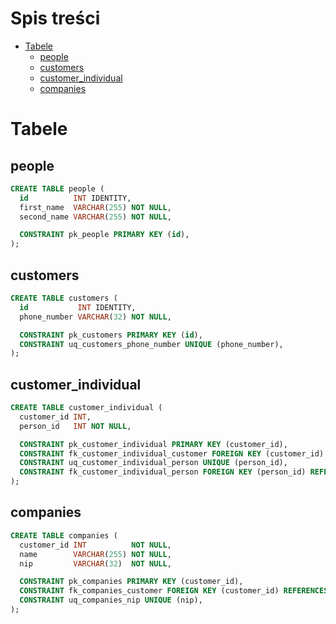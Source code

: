 # Spis treści
- [Tabele](#Tabele)
    - [people](##people)
    - [customers](##customers)
    - [customer_individual](##customer_individual)
    - [companies](##companies)

# Tabele

## people
```sql
CREATE TABLE people (
  id          INT IDENTITY,
  first_name  VARCHAR(255) NOT NULL,
  second_name VARCHAR(255) NOT NULL,

  CONSTRAINT pk_people PRIMARY KEY (id),
);
```

## customers
```sql
CREATE TABLE customers (
  id           INT IDENTITY,
  phone_number VARCHAR(32) NOT NULL,

  CONSTRAINT pk_customers PRIMARY KEY (id),
  CONSTRAINT uq_customers_phone_number UNIQUE (phone_number),
);
```

## customer_individual
```sql
CREATE TABLE customer_individual (
  customer_id INT,
  person_id   INT NOT NULL,

  CONSTRAINT pk_customer_individual PRIMARY KEY (customer_id),
  CONSTRAINT fk_customer_individual_customer FOREIGN KEY (customer_id) REFERENCES customers,
  CONSTRAINT uq_customer_individual_person UNIQUE (person_id),
  CONSTRAINT fk_customer_individual_person FOREIGN KEY (person_id) REFERENCES people,
);
```
## companies
```sql
CREATE TABLE companies (
  customer_id INT          NOT NULL,
  name        VARCHAR(255) NOT NULL,
  nip         VARCHAR(32)  NOT NULL,

  CONSTRAINT pk_companies PRIMARY KEY (customer_id),
  CONSTRAINT fk_companies_customer FOREIGN KEY (customer_id) REFERENCES customers,
  CONSTRAINT uq_companies_nip UNIQUE (nip),
);
```

